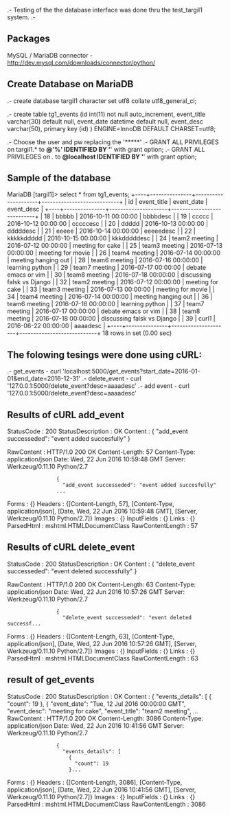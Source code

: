 .- Testing of the the database interface was done thru the test_targil1 system. 
.- 

Packages
-----------------
MySQL / MariaDB connector - http://dev.mysql.com/downloads/connector/python/

Create Database on MariaDB
--------------------------
.- create database targil1 character set utf8 collate utf8_general_ci;

.- create table tg1_events (id int(11) not null auto_increment, event_title varchar(30) default null, event_date datetime default null, event_desc varchar(50), primary key (id) ) ENGINE=InnoDB DEFAULT CHARSET=utf8;

.- Choose the user and pw replacing the '*****'
.- GRANT ALL PRIVILEGES on targil1.* to ******@'%' IDENTIFIED BY '******' with grant option;
.- GRANT ALL PRIVILEGES on *.* to ******@localhost IDENTIFIED BY '******' with grant option;

Sample of the database
-----------------------
MariaDB [targil1]> select * from tg1_events;
+----+---------------+---------------------+----------------------------+
| id | event_title   | event_date          | event_desc                 |
+----+---------------+---------------------+----------------------------+
| 18 | bbbbb         | 2016-10-11 00:00:00 | bbbbdesc                   |
| 19 | ccccc         | 2016-10-12 00:00:00 | cccccesc                   |
| 20 | ddddd         | 2016-10-13 00:00:00 | dddddesc                   |
| 21 | eeeee         | 2016-10-14 00:00:00 | eeeeedesc                  |
| 22 | kkkkkddddd    | 2016-10-15 00:00:00 | kkkdddddesc                |
| 24 | team2 meeting | 2016-07-12 00:00:00 | meeting for cake           |
| 25 | team3 meeting | 2016-07-13 00:00:00 | meeting for movie          |
| 26 | team4 meeting | 2016-07-14 00:00:00 | meeting hanging out        |
| 28 | team6 meeting | 2016-07-16 00:00:00 | learning python            |
| 29 | team7 meeting | 2016-07-17 00:00:00 | debate emacs or vim        |
| 30 | team8 meeting | 2016-07-18 00:00:00 | discussing falsk vs Django |
| 32 | team2 meeting | 2016-07-12 00:00:00 | meeting for cake           |
| 33 | team3 meeting | 2016-07-13 00:00:00 | meeting for movie          |
| 34 | team4 meeting | 2016-07-14 00:00:00 | meeting hanging out        |
| 36 | team6 meeting | 2016-07-16 00:00:00 | learning python            |
| 37 | team7 meeting | 2016-07-17 00:00:00 | debate emacs or vim        |
| 38 | team8 meeting | 2016-07-18 00:00:00 | discussing falsk vs Django |
| 39 | curl1         | 2016-06-22 00:00:00 | aaaadesc                   |
+----+---------------+---------------------+----------------------------+
18 rows in set (0.00 sec)

The folowing tesings were done using cURL:
-------------------------
.- get_events -  curl 'localhost:5000/get_events?start_date=2016-01-01&end_date=2016-12-31'
.- delete_event - curl '127.0.0.1:5000/delete_event?desc=aaaadesc'
.- add event - curl '127.0.0.1:5000/delete_event?desc=aaaadesc'


Results of cURL add_event
-------------------------
StatusCode        : 200
StatusDescription : OK
Content           : {
                      "add_event successeded": "event added succesfully"
                    }

RawContent        : HTTP/1.0 200 OK
                    Content-Length: 57
                    Content-Type: application/json
                    Date: Wed, 22 Jun 2016 10:59:48 GMT
                    Server: Werkzeug/0.11.10 Python/2.7

                    {
                      "add_event successeded": "event added succesfully"
                    ...
Forms             : {}
Headers           : {[Content-Length, 57], [Content-Type, application/json], [Date, Wed, 22 Jun 2016 10:59:48 GMT],
                    [Server, Werkzeug/0.11.10 Python/2.7]}
Images            : {}
InputFields       : {}
Links             : {}
ParsedHtml        : mshtml.HTMLDocumentClass
RawContentLength  : 57


Results of cURL delete_event
-----------------------------
StatusCode        : 200
StatusDescription : OK
Content           : {
                      "delete_event successeded": "event deleted successfully"
                    }

RawContent        : HTTP/1.0 200 OK
                    Content-Length: 63
                    Content-Type: application/json
                    Date: Wed, 22 Jun 2016 10:57:26 GMT
                    Server: Werkzeug/0.11.10 Python/2.7

                    {
                      "delete_event successeded": "event deleted successf...
Forms             : {}
Headers           : {[Content-Length, 63], [Content-Type, application/json], [Date, Wed, 22 Jun 2016 10:57:26 GMT],
                    [Server, Werkzeug/0.11.10 Python/2.7]}
Images            : {}
InputFields       : {}
Links             : {}
ParsedHtml        : mshtml.HTMLDocumentClass
RawContentLength  : 63

result of get_events
---------------------
StatusCode        : 200
StatusDescription : OK
Content           : {
                      "events_details": [
                        {
                          "count": 19
                        },
                        {
                          "event_date": "Tue, 12 Jul 2016 00:00:00 GMT",
                          "event_desc": "meeting for cake",
                          "event_title": "team2 meeting",
                        ...
RawContent        : HTTP/1.0 200 OK
                    Content-Length: 3086
                    Content-Type: application/json
                    Date: Wed, 22 Jun 2016 10:41:56 GMT
                    Server: Werkzeug/0.11.10 Python/2.7

                    {
                      "events_details": [
                        {
                          "count": 19
                        }...
Forms             : {}
Headers           : {[Content-Length, 3086], [Content-Type, application/json], [Date, Wed, 22 Jun 2016 10:41:56 GMT],
                    [Server, Werkzeug/0.11.10 Python/2.7]}
Images            : {}
InputFields       : {}
Links             : {}
ParsedHtml        : mshtml.HTMLDocumentClass
RawContentLength  : 3086